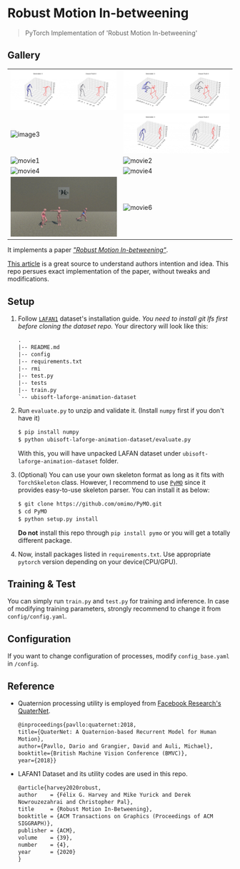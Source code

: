# Robust Motion In-betweening
> PyTorch Implementation of 'Robust Motion In-betweening'

## Gallery

|||
|---|---|
|![image1](assets/gifs/1.gif)|![image2](assets/gifs/2.gif)|
|![image3](assets/gifs/3.gif)|![image4](assets/gifs/4.gif)|
|![movie1](assets/gifs/movie_01.gif)|![movie2](assets/gifs/movie_02.gif)|
|![movie4](assets/gifs/movie_03.gif)|![movie4](assets/gifs/movie_04.gif)|
|![movie5](assets/gifs/movie_05.gif)|![movie6](assets/gifs/movie_06.gif)|


It implements a paper [*"Robust Motion In-betweening"*](https://arxiv.org/abs/2102.04942).

[This article](https://montreal.ubisoft.com/en/automatic-in-betweening-for-faster-animation-authoring/) is a great source to understand authors intention and idea. This repo persues exact implementation of the paper, without tweaks and modifications.

## Setup

1. Follow [`LAFAN1`](https://github.com/ubisoft/ubisoft-laforge-animation-dataset) dataset's installation guide.
   *You need to install git lfs first before cloning the dataset repo.*
   Your directory will look like this:
   ```
   .
   |-- README.md
   |-- config
   |-- requirements.txt
   |-- rmi
   |-- test.py
   |-- tests
   |-- train.py
   `-- ubisoft-laforge-animation-dataset
   ```

2. Run `evaluate.py` to unzip and validate it. (Install `numpy` first if you don't have it)
   ```bash
   $ pip install numpy
   $ python ubisoft-laforge-animation-dataset/evaluate.py 
   ```
   With this, you will have unpacked LAFAN dataset under `ubisoft-laforge-animation-dataset` folder.

3. (Optional) You can use your own skeleton format as long as it fits with `TorchSkeleton` class. However, I recommend to use [`PyMO`](https://github.com/omimo/PyMO) since it provides easy-to-use skeleton parser. You can install it as below:
   ```bash
   $ git clone https://github.com/omimo/PyMO.git
   $ cd PyMO
   $ python setup.py install
   ```
   **Do not** install this repo through `pip install pymo` or you will get a totally different package.
 
4. Now, install packages listed in `requirements.txt`. Use appropriate `pytorch` version depending on your device(CPU/GPU).


## Training & Test

You can simply run `train.py` and `test.py` for training and inference. In case of modifying training parameters, strongly recommend to change it from `config/config.yaml`.

## Configuration
If you want to change configuration of processes, modify `config_base.yaml` in `/config`.

## Reference

* Quaternion processing utility is employed from [Facebook Research's QuaterNet](https://github.com/facebookresearch/QuaterNet).
  ```
  @inproceedings{pavllo:quaternet:2018,
  title={QuaterNet: A Quaternion-based Recurrent Model for Human Motion},
  author={Pavllo, Dario and Grangier, David and Auli, Michael},
  booktitle={British Machine Vision Conference (BMVC)},
  year={2018}}
  ```

* LAFAN1 Dataset and its utility codes are used in this repo.
  ```
  @article{harvey2020robust,
  author    = {Félix G. Harvey and Mike Yurick and Derek Nowrouzezahrai and Christopher Pal},
  title     = {Robust Motion In-Betweening},
  booktitle = {ACM Transactions on Graphics (Proceedings of ACM SIGGRAPH)},
  publisher = {ACM},
  volume    = {39},
  number    = {4},
  year      = {2020}
  }
  ```
